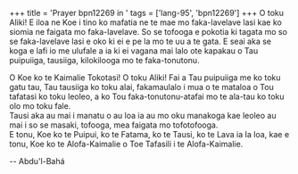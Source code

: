 +++
title = 'Prayer bpn12269 in '
tags = ['lang-95', 'bpn12269']
+++
O toku Aliki! E iloa ne Koe i tino ko mafatia ne te mae mo faka-lavelave lasi kae ko siomia ne faigata mo faka-lavelave.  So se tofooga e pokotia ki tagata mo so se faka-lavelave lasi e oko ki ei e pe la mo te uu a te gata.  E seai aka se koga e lafi io me ulufale a ia ki ei vagana mai lalo ote kapakau o Tau puipuiiga, tausiiga, kilokilooga mo te faka-tonutonu.  
  
O Koe ko te Kaimalie Tokotasi! O toku Aliki! Fai a Tau puipuiiga me ko toku gatu tau, Tau tausiiga ko toku alai, fakamaulalo i mua o te mataloa o Tou tafatasi ko toku leoleo, a ko Tou faka-tonutonu-atafai mo te ala-tau ko toku olo mo toku fale.    
Tausi aka au mai i manatu o au loa ia au mo oku manakoga kae leoleo au mai i so se masaki, tofooga, mea faigata mo tofotofooga.  
E tonu, Koe ko te Puipui, ko te Fatama, ko te Tausi, ko te Lava ia Ia loa, kae e tonu, Koe ko te Alofa-Kaimalie o Toe Tafasili i te Alofa-Kaimalie.

-- Abdu'l-Bahá
